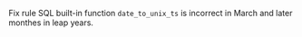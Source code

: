 Fix rule SQL built-in function `date_to_unix_ts` is incorrect in March and later monthes in leap years.
